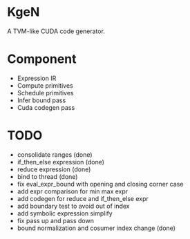 # KgeN
A TVM-like CUDA code generator.

# Component
* Expression IR
* Compute primitives
* Schedule primitives
* Infer bound pass
* Cuda codegen pass

# TODO
* consolidate ranges (done)
* if_then_else expression (done)
* reduce expression (done)
* bind to thread (done)
* fix eval_expr_bound with opening and closing corner case
* add expr comparison for min max expr
* add codegen for reduce and if_then_else expr
* add boundary test to avoid out of index
* add symbolic expression simplify
* fix pass up and pass down
* bound normalization and cosumer index change (done)